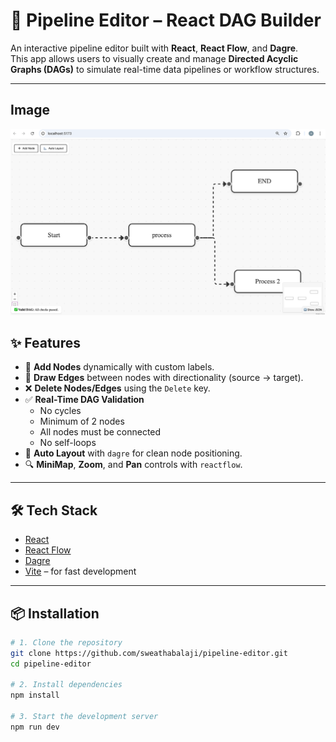 # 🧠 Pipeline Editor – React DAG Builder

An interactive pipeline editor built with **React**, **React Flow**, and **Dagre**.  
This app allows users to visually create and manage **Directed Acyclic Graphs (DAGs)** to simulate real-time data pipelines or workflow structures.

---

## Image
![Pipeline Editor UI](https://github.com/sweathabalaji/Pipeline-Editor/blob/3580b8d63babbf99f9ac384ab2089ae0190091da/working%20img%3Avid/image.png)

## ✨ Features

- 🔧 **Add Nodes** dynamically with custom labels.
- 🔗 **Draw Edges** between nodes with directionality (source → target).
- ❌ **Delete Nodes/Edges** using the `Delete` key.
- ✅ **Real-Time DAG Validation**
  - No cycles
  - Minimum of 2 nodes
  - All nodes must be connected
  - No self-loops
- 📐 **Auto Layout** with `dagre` for clean node positioning.
- 🔍 **MiniMap**, **Zoom**, and **Pan** controls with `reactflow`.

---

## 🛠️ Tech Stack

- [React](https://react.dev/)
- [React Flow](https://reactflow.dev/)
- [Dagre](https://github.com/dagrejs/dagre)
- [Vite](https://vitejs.dev/) – for fast development

---

## 📦 Installation

```bash
# 1. Clone the repository
git clone https://github.com/sweathabalaji/pipeline-editor.git
cd pipeline-editor

# 2. Install dependencies
npm install

# 3. Start the development server
npm run dev
